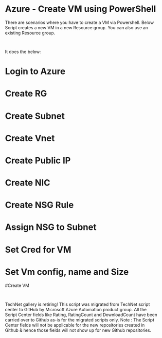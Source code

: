 ﻿Azure - Create VM using PowerShell
==================================

            

There are scenarios where you have to create a VM via Powershell. Below Script creates a new VM in a new Resource group. You can also use an existing Resource group.


 


It does the below:


# Login to Azure


# Create RG


# Create Subnet


# Create Vnet


# Create Public IP


# Create NIC


# Create NSG Rule


# Assign NSG to Subnet


# Set Cred for VM


# Set Vm config, name and Size


#Create VM

 

        
    
TechNet gallery is retiring! This script was migrated from TechNet script center to GitHub by Microsoft Azure Automation product group. All the Script Center fields like Rating, RatingCount and DownloadCount have been carried over to Github as-is for the migrated scripts only. Note : The Script Center fields will not be applicable for the new repositories created in Github & hence those fields will not show up for new Github repositories.
